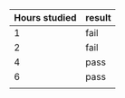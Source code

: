 | Hours studied | result |
| ------------- | ------ |
| 1             | fail   |
| 2             | fail   |
| 4             | pass   |
| 6             | pass   |
|               |        |

